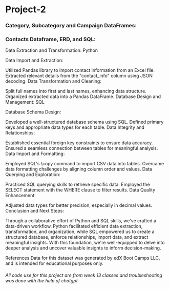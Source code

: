 # Project-2

### Category, Subcategory and Campaign DataFrames:


### Contacts Dataframe, ERD, and SQL:





Data Extraction and Transformation: Python

Data Import and Extraction:

Utilized Pandas library to import contact information from an Excel file.
Extracted relevant details from the "contact_info" column using JSON decoding.
Data Transformation and Cleaning:

Split full names into first and last names, enhancing data structure.
Organized extracted data into a Pandas DataFrame.
Database Design and Management: SQL

Database Schema Design:

Developed a well-structured database schema using SQL.
Defined primary keys and appropriate data types for each table.
Data Integrity and Relationships:

Established essential foreign key constraints to ensure data accuracy.
Ensured a seamless connection between tables for meaningful analysis.
Data Import and Formatting:

Employed SQL's \copy command to import CSV data into tables.
Overcame data formatting challenges by aligning column order and values.
Data Querying and Exploration:

Practiced SQL querying skills to retrieve specific data.
Employed the SELECT statement with the WHERE clause to filter results.
Data Quality Enhancement:

Adjusted data types for better precision, especially in decimal values.
Conclusion and Next Steps:

Through a collaborative effort of Python and SQL skills, we've crafted a data-driven workflow. Python facilitated efficient data extraction, transformation, and organization, while SQL empowered us to create a structured database, enforce relationships, import data, and extract meaningful insights. With this foundation, we're well-equipped to delve into deeper analysis and uncover valuable insights to inform decision-making.

References
Data for this dataset was generated by edX Boot Camps LLC, and is intended for educational purposes only.

###### All code use for this project are from week 13 classes and troubleshooting was done with the help of chatgpt


